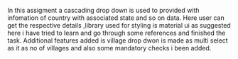 In this assigment a cascading drop down is used to provided with infomation of country with associated state and so on data.
Here user can get the respective details ,library used for styling is material ui as suggested here i have tried to learn and go through some references and finished the task.
Additional features added is village drop dwon is made as multi select as it as no of villages and also some mandatory checks i been added.
